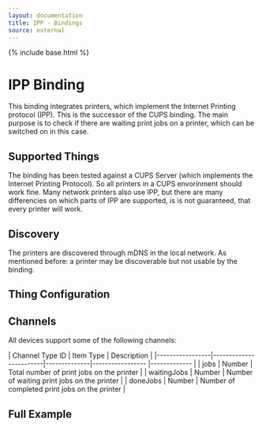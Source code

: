 ```yaml
---
layout: documentation
title: IPP - Bindings
source: external
---
```

<!-- Attention authors: Do not edit directly. Please add your changes to the appropriate source repository -->

{% include base.html %}

# IPP Binding

This binding integrates printers, which implement the Internet Printing protocol (IPP). This is the successor of the CUPS binding.
The main purpose is to check if there are waiting print jobs on a printer, which can be switched on in this case.

## Supported Things

The binding has been tested against a CUPS Server (which implements the Internet Printing Protocol). 
So all printers in a CUPS envorinment should work fine. Many network printers also use IPP, 
but there are many differencies on which parts of IPP are supported, is is not guaranteed, that every printer will work.

## Discovery

The printers are discovered through mDNS in the local network. As mentioned before: a printer may be discoverable but not 
usable by the binding.


## Thing Configuration



## Channels

All devices support some of the following channels:

| Channel Type ID | Item Type    | Description  |
|-----------------|------------------------|--------------|----------------- |------------- |
| jobs | Number       | Total number of print jobs on the printer |
| waitingJobs | Number       | Number of waiting print jobs on the printer |
| doneJobs | Number       | Number of completed print jobs on the printer |

## Full Example
